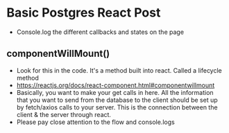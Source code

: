 # Basic Postgres React Post

* Console.log the different callbacks and states on the page

<h2> componentWillMount() </h2>

* Look for this in the code. It's a method built into react. Called a lifecycle method
* https://reactjs.org/docs/react-component.html#componentwillmount
* Basically, you want to make your get calls in here. All the information that you want to send from the database to the client should be set up by fetch/axios calls to your server. This is the connection between the client & the server through react.
* Please pay close attention to the flow and console.logs